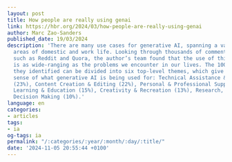 ```yaml
---
layout: post
title: How people are really using genai
link: https://hbr.org/2024/03/how-people-are-really-using-genai
author: Marc Zao-Sanders
published_date: 19/03/2024
description: 'There are many use cases for generative AI, spanning a vast number of
  areas of domestic and work life. Looking through thousands of comments on sites
  such as Reddit and Quora, the author’s team found that the use of this technology
  is as wide-ranging as the problems we encounter in our lives. The 100 categories
  they identified can be divided into six top-level themes, which give an immediate
  sense of what generative AI is being used for: Technical Assistance & Troubleshooting
  (23%), Content Creation & Editing (22%), Personal & Professional Support (17%),
  Learning & Education (15%), Creativity & Recreation (13%), Research, Analysis &
  Decision Making (10%).'
language: en
categories:
- articles
tags:
- ia
og-tags: ia
permalink: "/:categories/:year/:month/:day/:title/"
date: '2024-11-05 20:55:44 +0100'
---
```


